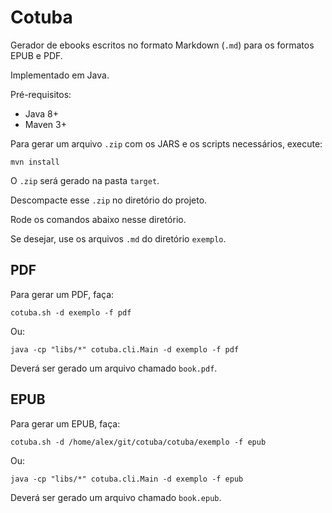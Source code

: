 # Cotuba

Gerador de ebooks escritos no formato Markdown (`.md`) para os formatos EPUB e PDF.

Implementado em Java.

Pré-requisitos:

- Java 8+
- Maven 3+

Para gerar um arquivo `.zip` com os JARS e os scripts necessários, execute:

```
mvn install
```

O `.zip` será gerado na pasta `target`.

Descompacte esse `.zip` no diretório do projeto.

Rode os comandos abaixo nesse diretório.

Se desejar, use os arquivos `.md` do diretório `exemplo`.

## PDF

Para gerar um PDF, faça:

```
cotuba.sh -d exemplo -f pdf
```

Ou:

```
java -cp "libs/*" cotuba.cli.Main -d exemplo -f pdf
```

Deverá ser gerado um arquivo chamado `book.pdf`.

## EPUB

Para gerar um EPUB, faça:

```
cotuba.sh -d /home/alex/git/cotuba/cotuba/exemplo -f epub
```

Ou:

```
java -cp "libs/*" cotuba.cli.Main -d exemplo -f epub
```

Deverá ser gerado um arquivo chamado `book.epub`.

